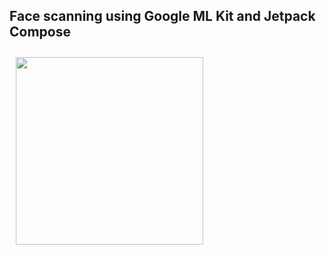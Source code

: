 ## Face scanning using Google ML Kit and Jetpack Compose

<img src="https://private-user-images.githubusercontent.com/108179536/409264419-c8bfb095-c55a-44f5-a035-0e50ecc6605c.png?jwt=eyJhbGciOiJIUzI1NiIsInR5cCI6IkpXVCJ9.eyJpc3MiOiJnaXRodWIuY29tIiwiYXVkIjoicmF3LmdpdGh1YnVzZXJjb250ZW50LmNvbSIsImtleSI6ImtleTUiLCJleHAiOjE3Mzg2MTI4MzQsIm5iZiI6MTczODYxMjUzNCwicGF0aCI6Ii8xMDgxNzk1MzYvNDA5MjY0NDE5LWM4YmZiMDk1LWM1NWEtNDRmNS1hMDM1LTBlNTBlY2M2NjA1Yy5wbmc_WC1BbXotQWxnb3JpdGhtPUFXUzQtSE1BQy1TSEEyNTYmWC1BbXotQ3JlZGVudGlhbD1BS0lBVkNPRFlMU0E1M1BRSzRaQSUyRjIwMjUwMjAzJTJGdXMtZWFzdC0xJTJGczMlMkZhd3M0X3JlcXVlc3QmWC1BbXotRGF0ZT0yMDI1MDIwM1QxOTU1MzRaJlgtQW16LUV4cGlyZXM9MzAwJlgtQW16LVNpZ25hdHVyZT1hYjY2ZGJkNmViMjEwZGUzMWRlZDgxMTU3ZWY3NGVlOTlkNTY3MWFiNmNlMDM4M2E5MmZiYmM4ZTFiNTkzNjBhJlgtQW16LVNpZ25lZEhlYWRlcnM9aG9zdCJ9.B0G8PnTsgv7wGCapHIoeR4Pp4CyP9FSGFFvjYWWBbhk" align="start"
width="300dp" hspace="10" vspace="10">
